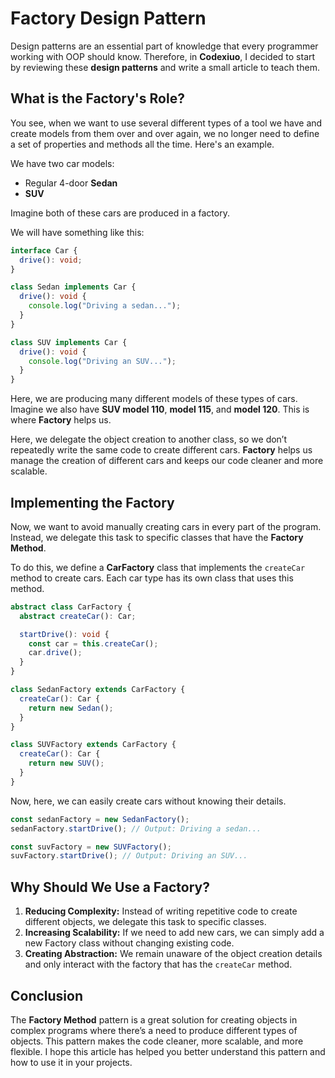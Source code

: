 # Factory Design Pattern

Design patterns are an essential part of knowledge that every programmer working with OOP should know. Therefore, in **Codexiuo**, I decided to start by reviewing these **design patterns** and write a small article to teach them.

## What is the Factory's Role?

You see, when we want to use several different types of a tool we have and create models from them over and over again, we no longer need to define a set of properties and methods all the time. Here's an example.

We have two car models:

- Regular 4-door **Sedan**
- **SUV**

Imagine both of these cars are produced in a factory.

We will have something like this:

```typescript
interface Car {
  drive(): void;
}

class Sedan implements Car {
  drive(): void {
    console.log("Driving a sedan...");
  }
}

class SUV implements Car {
  drive(): void {
    console.log("Driving an SUV...");
  }
}
```

Here, we are producing many different models of these types of cars. Imagine we also have **SUV model 110**, **model 115**, and **model 120**. This is where **Factory** helps us.

Here, we delegate the object creation to another class, so we don’t repeatedly write the same code to create different cars. **Factory** helps us manage the creation of different cars and keeps our code cleaner and more scalable.

## Implementing the Factory

Now, we want to avoid manually creating cars in every part of the program. Instead, we delegate this task to specific classes that have the **Factory Method**.

To do this, we define a **CarFactory** class that implements the `createCar` method to create cars. Each car type has its own class that uses this method.

```typescript
abstract class CarFactory {
  abstract createCar(): Car;

  startDrive(): void {
    const car = this.createCar();
    car.drive();
  }
}

class SedanFactory extends CarFactory {
  createCar(): Car {
    return new Sedan();
  }
}

class SUVFactory extends CarFactory {
  createCar(): Car {
    return new SUV();
  }
}
```

Now, here, we can easily create cars without knowing their details.

```typescript
const sedanFactory = new SedanFactory();
sedanFactory.startDrive(); // Output: Driving a sedan...

const suvFactory = new SUVFactory();
suvFactory.startDrive(); // Output: Driving an SUV...
```

## Why Should We Use a Factory?

1. **Reducing Complexity:** Instead of writing repetitive code to create different objects, we delegate this task to specific classes.
2. **Increasing Scalability:** If we need to add new cars, we can simply add a new Factory class without changing existing code.
3. **Creating Abstraction:** We remain unaware of the object creation details and only interact with the factory that has the `createCar` method.

## Conclusion

The **Factory Method** pattern is a great solution for creating objects in complex programs where there’s a need to produce different types of objects. This pattern makes the code cleaner, more scalable, and more flexible. I hope this article has helped you better understand this pattern and how to use it in your projects.
